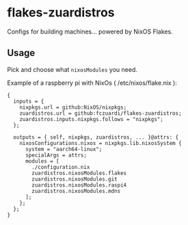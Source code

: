 # flakes-zuardistros

Configs for building machines... powered by NixOS Flakes.

## Usage

Pick and choose what `nixosModules` you need.

Example of a raspberry pi with NixOs ( /etc/nixos/flake.nix ):
```
{
  inputs = {
    nixpkgs.url = github:NixOS/nixpkgs;
    zuardistros.url = github:fczuardi/flakes-zuardistros;
    zuardistros.inputs.nixpkgs.follows = "nixpkgs";
  };
  
  outputs = { self, nixpkgs, zuardistros, ... }@attrs: {
    nixosConfigurations.nixos = nixpkgs.lib.nixosSystem {
      system = "aarch64-linux";
      specialArgs = attrs;
      modules = [ 
        ./configuration.nix
        zuardistros.nixosModules.flakes
        zuardistros.nixosModules.git
        zuardistros.nixosModules.raspi4
        zuardistros.nixosModules.mdns
      ];
    };
  };
}
```
